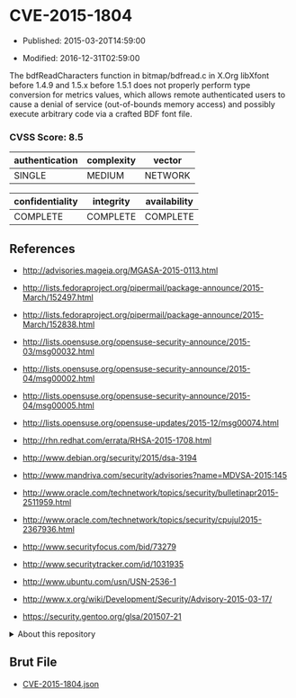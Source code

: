 # CVE-2015-1804

- Published: 2015-03-20T14:59:00

- Modified: 2016-12-31T02:59:00

The bdfReadCharacters function in bitmap/bdfread.c in X.Org libXfont before 1.4.9 and 1.5.x before 1.5.1 does not properly perform type conversion for metrics values, which allows remote authenticated users to cause a denial of service (out-of-bounds memory access) and possibly execute arbitrary code via a crafted BDF font file.

### CVSS Score: **8.5**

| authentication | complexity | vector |
| --- | --- | --- |
| SINGLE | MEDIUM | NETWORK |

| confidentiality | integrity | availability |
| --- | --- | --- |
| COMPLETE | COMPLETE | COMPLETE |

## References

* http://advisories.mageia.org/MGASA-2015-0113.html

* http://lists.fedoraproject.org/pipermail/package-announce/2015-March/152497.html

* http://lists.fedoraproject.org/pipermail/package-announce/2015-March/152838.html

* http://lists.opensuse.org/opensuse-security-announce/2015-03/msg00032.html

* http://lists.opensuse.org/opensuse-security-announce/2015-04/msg00002.html

* http://lists.opensuse.org/opensuse-security-announce/2015-04/msg00005.html

* http://lists.opensuse.org/opensuse-updates/2015-12/msg00074.html

* http://rhn.redhat.com/errata/RHSA-2015-1708.html

* http://www.debian.org/security/2015/dsa-3194

* http://www.mandriva.com/security/advisories?name=MDVSA-2015:145

* http://www.oracle.com/technetwork/topics/security/bulletinapr2015-2511959.html

* http://www.oracle.com/technetwork/topics/security/cpujul2015-2367936.html

* http://www.securityfocus.com/bid/73279

* http://www.securitytracker.com/id/1031935

* http://www.ubuntu.com/usn/USN-2536-1

* http://www.x.org/wiki/Development/Security/Advisory-2015-03-17/

* https://security.gentoo.org/glsa/201507-21

<details>
<summary>About this repository</summary> 

  This repository is part of the project [Live Hack CVE](https://github.com/Live-Hack-CVE). Main website can be found [www.live-hack.org](https://www.live-hack.org) 
  
  Made by [Sn0wAlice](https://github.com/Sn0wAlice) for the people that care about security and need to have a feed of the latest CVEs. Hope you enjoy it, don't forget to star the repo and follow me on [Twitter](https://twitter.com/Sn0wAlice) and [Github](https://github.com/Sn0wAlice). And that is my [personnal website](https://www.alice-snow.me/)

  - [Home Page](https://github.com/Live-Hack-CVE)
  - [Framework](https://github.com/Live-Hack-CVE/cve-framework)
  - [CVE database](https://github.com/Live-Hack-CVE/full_database)
  - [Changelog](https://github.com/Live-Hack-CVE/Changelog)
</details>

## Brut File

* [CVE-2015-1804.json](https://raw.githubusercontent.com/Live-Hack-CVE/full_database/main/cves/2015/CVE-2015-1804.json)

